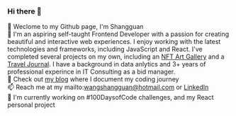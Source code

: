 ### Hi there 👋
🌱 Weclome to my Github page, I'm Shangguan
<br>
👀 I'm an aspiring self-taught Frontend Developer with a passion for creating beautiful and interactive web experiences. I enjoy working with the latest technologies and frameworks, including JavaScript and React. I've completed several projects on my own, including an <a href="https://github.com/shangguanwang/NFT-Gallery" target="_blank">NFT Art Gallery</a> and a <a href="https://github.com/shangguanwang/travel-journal" target="_blank">Travel Journal</a>. I have a background in data anlytics and 3+ years of professional experince in IT Consulting as a bid manager.
<br>
📝 Check out <a href="https://dev.to/shangguanwang" target="_blank">my blog</a> where I document my coding journey
<br>
📫 Reach me at my mailto:wangshangguan@hotmail.com or <a href="https://www.linkedin.com/in/shangguan-wang/">LinkedIn</a>
<br>
💪 I'm currently working on #100DaysofCode challenges, and my React personal project


<!--
**shangguanwang/shangguanwang** is a ✨ _special_ ✨ repository because its `README.md` (this file) appears on your GitHub profile.
-->

